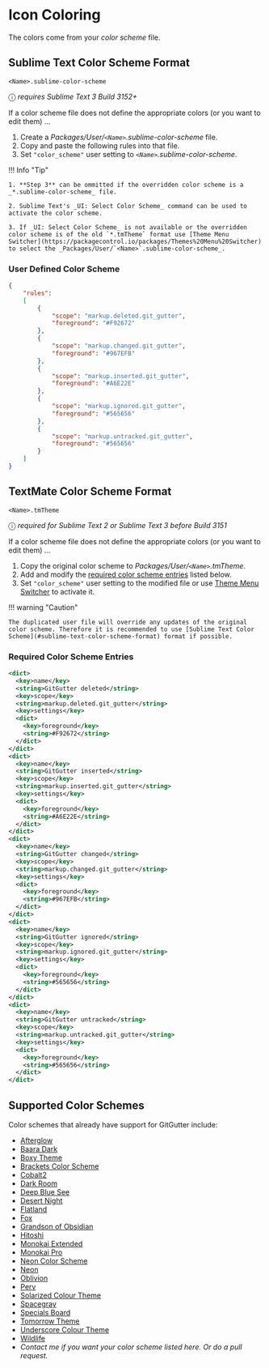 # Icon Coloring

The colors come from your _color scheme_ file.


## Sublime Text Color Scheme Format

`<Name>.sublime-color-scheme`

ⓘ _requires Sublime Text 3 Build 3152+_

If a color scheme file does not define the appropriate colors (or you want to edit them) ...

1. Create a _Packages/User/`<Name>`.sublime-color-scheme_ file.
2. Copy and paste the following rules into that file.
3. Set `"color_scheme"` user setting to _`<Name>`.sublime-color-scheme_.

!!! Info "Tip"

    1. **Step 3** can be ommitted if the overridden color scheme is a _*.sublime-color-scheme_ file.

    2. Sublime Text's _UI: Select Color Scheme_ command can be used to activate the color scheme.

    3. If _UI: Select Color Scheme_ is not available or the overridden color scheme is of the old `*.tmTheme` format use [Theme Menu Switcher](https://packagecontrol.io/packages/Themes%20Menu%20Switcher) to select the _Packages/User/`<Name>`.sublime-color-scheme_.


### User Defined Color Scheme

```JSON
{
    "rules":
    [
        {
            "scope": "markup.deleted.git_gutter",
            "foreground": "#F92672"
        },
        {
            "scope": "markup.changed.git_gutter",
            "foreground": "#967EFB"
        },
        {
            "scope": "markup.inserted.git_gutter",
            "foreground": "#A6E22E"
        },
        {
            "scope": "markup.ignored.git_gutter",
            "foreground": "#565656"
        },
        {
            "scope": "markup.untracked.git_gutter",
            "foreground": "#565656"
        }
    ]
}
```


## TextMate Color Scheme Format

`<Name>.tmTheme`

ⓘ _required for Sublime Text 2 or Sublime Text 3 before Build 3151_

If a color scheme file does not define the appropriate colors (or you want to edit them) ...

1. Copy the original color scheme to _Packages/User/`<Name>`.tmTheme_.
2. Add and modify the [required color scheme entries](#required-color-scheme-entries) listed below.
3. Set `"color_scheme"` user setting to the modified file or use [Theme Menu Switcher](https://packagecontrol.io/packages/Themes%20Menu%20Switcher) to activate it.

!!! warning "Caution"

    The duplicated user file will override any updates of the original color scheme. Therefore it is recommended to use [Sublime Text Color Scheme](#sublime-text-color-scheme-format) format if possible.


### Required Color Scheme Entries

```xml
<dict>
  <key>name</key>
  <string>GitGutter deleted</string>
  <key>scope</key>
  <string>markup.deleted.git_gutter</string>
  <key>settings</key>
  <dict>
    <key>foreground</key>
    <string>#F92672</string>
  </dict>
</dict>
<dict>
  <key>name</key>
  <string>GitGutter inserted</string>
  <key>scope</key>
  <string>markup.inserted.git_gutter</string>
  <key>settings</key>
  <dict>
    <key>foreground</key>
    <string>#A6E22E</string>
  </dict>
</dict>
<dict>
  <key>name</key>
  <string>GitGutter changed</string>
  <key>scope</key>
  <string>markup.changed.git_gutter</string>
  <key>settings</key>
  <dict>
    <key>foreground</key>
    <string>#967EFB</string>
  </dict>
</dict>
<dict>
  <key>name</key>
  <string>GitGutter ignored</string>
  <key>scope</key>
  <string>markup.ignored.git_gutter</string>
  <key>settings</key>
  <dict>
    <key>foreground</key>
    <string>#565656</string>
  </dict>
</dict>
<dict>
  <key>name</key>
  <string>GitGutter untracked</string>
  <key>scope</key>
  <string>markup.untracked.git_gutter</string>
  <key>settings</key>
  <dict>
    <key>foreground</key>
    <string>#565656</string>
  </dict>
</dict>
```


## Supported Color Schemes

Color schemes that already have support for GitGutter include:

- [Afterglow](https://github.com/YabataDesign/afterglow-theme)
- [Baara Dark](https://github.com/jobedom/sublime-baara-dark)
- [Boxy Theme](https://github.com/ihodev/sublime-boxy)
- [Brackets Color Scheme](https://github.com/jwortmann/brackets-color-scheme)
- [Cobalt2](https://github.com/wesbos/cobalt2)
- [Dark Room](https://github.com/NeilCresswell/themes)
- [Deep Blue See](https://github.com/jisaacks/DeepBlueSee)
- [Desert Night](https://github.com/fgb/desert_night)
- [Flatland](https://github.com/thinkpixellab/flatland)
- [Fox](https://github.com/karelvuong/fox)
- [Grandson of Obsidian](https://github.com/jfromaniello/Grandson-of-Obsidian)
- [Hitoshi](https://github.com/runxel/hitoshi)
- [Monokai Extended](https://github.com/jisaacks/sublime-monokai-extended)
- [Monokai Pro](https://www.monokai.pro)
- [Neon Color Scheme](https://github.com/MattDMo/Neon-color-scheme)
- [Neon](https://github.com/farzher/Sublime-Text-Themes)
- [Oblivion](https://github.com/jbrooksuk/Oblivion)
- [Perv](https://github.com/jisaacks/Perv-ColorScheme)
- [Solarized Colour Theme](https://github.com/SublimeColors/Solarized)
- [Spacegray](https://github.com/kkga/spacegray)
- [Specials Board](https://github.com/lamotta/specialsboard)
- [Tomorrow Theme](https://github.com/chriskempson/tomorrow-theme)
- [Underscore Colour Theme](https://github.com/channingwalton/sublime_underscore)
- [Wildlife](https://github.com/tushortz/wildlife)
- _Contact me if you want your color scheme listed here. Or do a pull request._
